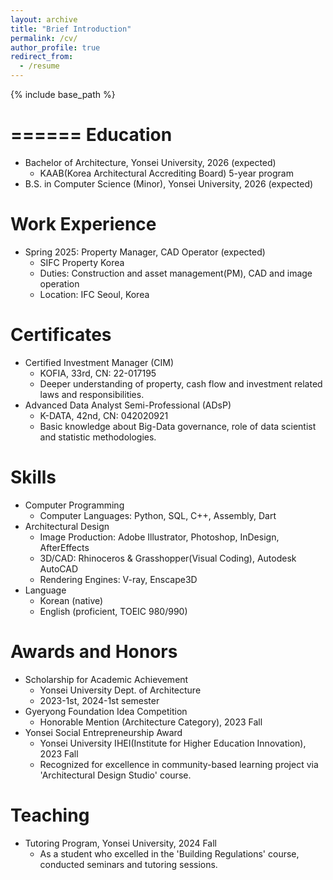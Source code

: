 ```yaml
---
layout: archive
title: "Brief Introduction"
permalink: /cv/
author_profile: true
redirect_from:
  - /resume
---
```


{% include base_path %}

======
Education
======
* Bachelor of Architecture, Yonsei University, 2026 (expected)
  * KAAB(Korea Architectural Accrediting Board) 5-year program
* B.S. in Computer Science (Minor), Yonsei University, 2026 (expected)

Work Experience
======
* Spring 2025: Property Manager, CAD Operator (expected)
  * SIFC Property Korea
  * Duties: Construction and asset management(PM), CAD and image operation
  * Location: IFC Seoul, Korea

Certificates
======
* Certified Investment Manager (CIM)
  * KOFIA, 33rd, CN: 22-017195
  * Deeper understanding of property, cash flow and investment related laws and responsibilities.
* Advanced Data Analyst Semi-Professional (ADsP)
  * K-DATA, 42nd, CN: 042020921
  * Basic knowledge about Big-Data governance, role of data scientist and statistic methodologies.

Skills
======
* Computer Programming
  * Computer Languages: Python, SQL, C++, Assembly, Dart
* Architectural Design
  * Image Production: Adobe Illustrator, Photoshop, InDesign, AfterEffects
  * 3D/CAD: Rhinoceros & Grasshopper(Visual Coding), Autodesk AutoCAD
  * Rendering Engines: V-ray, Enscape3D
* Language
  * Korean (native)
  * English (proficient, TOEIC 980/990)

<!-- Publications
======
  <ul>{% for post in site.publications reversed %}
    {% include archive-single-cv.html %}
  {% endfor %}</ul> -->
  
<!-- Talks
======
  <ul>{% for post in site.talks reversed %}
    {% include archive-single-talk-cv.html  %}
  {% endfor %}</ul> -->
  
Awards and Honors
======
* Scholarship for Academic Achievement
  * Yonsei University Dept. of Architecture
  * 2023-1st, 2024-1st semester
* Gyeryong Foundation Idea Competition
  * Honorable Mention (Architecture Category), 2023 Fall
* Yonsei Social Entrepreneurship Award
  * Yonsei University IHEI(Institute for Higher Education Innovation), 2023 Fall
  * Recognized for excellence in community-based learning project via 'Architectural Design Studio' course.

Teaching
======
* Tutoring Program, Yonsei University, 2024 Fall
  * As a student who excelled in the 'Building Regulations' course, conducted seminars and tutoring sessions.
  